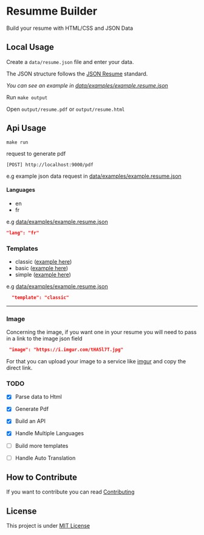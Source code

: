 # Resumme Builder

Build your resume with HTML/CSS and JSON Data

## Local Usage

Create a `data/resume.json` file and enter your data.

The JSON structure follows the [JSON Resume](https://jsonresume.org/) standard.

<i>You can see an example in [data/examples/example.resume.json](data/examples/example.resume.json)</i>

Run `make output`

Open `output/resume.pdf` or `output/resume.html`

## Api Usage

```
make run
```

request to generate pdf

```
[POST] http://localhost:9000/pdf
```

e.g example json data request in [data/examples/example.resume.json](data/examples/example.resume.json)

#### Languages

- en
- fr

e.g [data/examples/example.resume.json](data/examples/example.resume.json)

```json
"lang": "fr"
```

### Templates

- classic ([example here](data/examples/example.classic.pdf))
- basic ([example here](data/examples/example.basic.pdf))
- simple ([example here](data/examples/example.simple.pdf))

e.g [data/examples/example.resume.json](data/examples/example.resume.json)

```json
  "template": "classic"
```

<hr />

### Image

Concerning the image, if you want one in your resume you will need to pass in a link to the image json field

```json
 "image": "https://i.imgur.com/tHA5l7T.jpg"
```

For that you can upload your image to a service like [imgur](https://imgur.com/) and copy the direct link.

### TODO

- [x] Parse data to Html
- [x] Generate Pdf
- [x] Build an API
- [x] Handle Multiple Languages
- [ ] Build more templates
- [ ] Handle Auto Translation


## How to Contribute

If you want to contribute you can read [Contributing](CONTRIBUTING.md)


## License

This project is under [MIT License](LICENSE)
